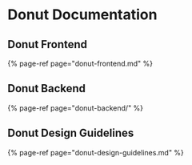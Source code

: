 # Donut Documentation

## Donut Frontend

{% page-ref page="donut-frontend.md" %}

## Donut Backend

{% page-ref page="donut-backend/" %}

## Donut Design Guidelines

{% page-ref page="donut-design-guidelines.md" %}



